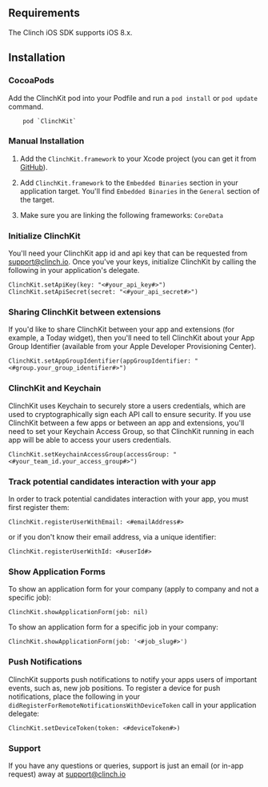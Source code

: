 ## Requirements

The Clinch iOS SDK supports iOS 8.x.

## Installation

### CocoaPods

Add the ClinchKit pod into your Podfile and run a `pod install` or `pod update` command.

		pod `ClinchKit`
		

### Manual Installation 

1. Add the `ClinchKit.framework` to your Xcode project (you can get it from [GitHub](https://github.com/ClinchIO/ClinchKit/tree/master)).

2. Add `ClinchKit.framework` to the `Embedded Binaries` section in your application target. You'll find `Embedded Binaries` in the `General` section of the target.

3. Make sure you are linking the following frameworks: `CoreData`

### Initialize ClinchKit

You'll need your ClinchKit app id and api key that can be requested from [support@clinch.io](support@clinch.io). Once you've your keys, initialize ClinchKit by calling the following in your application's delegate.

	ClinchKit.setApiKey(key: "<#your_api_key#>")
	ClinchKit.setApiSecret(secret: "<#your_api_secret#>")	

### Sharing ClinchKit between extensions

If you'd like to share ClinchKit between your app and extensions (for example, a Today widget), then you'll need to tell ClinchKit about your App Group Identifier (available from your Apple Developer Provisioning Center).

	ClinchKit.setAppGroupIdentifier(appGroupIdentifier: "<#group.your_group_identifier#>")	

### ClinchKit and Keychain

ClinchKit uses Keychain to securely store a users credentials, which are used to cryptographically sign each API call to ensure security. If you use ClinchKit between a few apps or between an app and extensions, you'll need to set your Keychain Access Group, so that ClinchKit running in each app will be able to access your users credentials.

	ClinchKit.setKeychainAccessGroup(accessGroup: "<#your_team_id.your_access_group#>")

### Track potential candidates interaction with your app

In order to track potential candidates interaction with your app, you must first register them:

	ClinchKit.registerUserWithEmail: <#emailAddress#>

or if you don't know their email address, via a unique identifier:

	ClinchKit.registerUserWithId: <#userId#>

### Show Application Forms

To show an application form for your company (apply to company and not a specific job):

	ClinchKit.showApplicationForm(job: nil)

To show an application form for a specific job in your company:

	ClinchKit.showApplicationForm(job: '<#job_slug#>')

### Push Notifications

ClinchKit supports push notifications to notify your apps users of important events, such as, new job positions. To register a device for push notifications, place the following in your `didRegisterForRemoteNotificationsWithDeviceToken` call in your application delegate:

	ClinchKit.setDeviceToken(token: <#deviceToken#>)

### Support

If you have any questions or queries, support is just an email (or in-app request) away at [support@clinch.io](support@clinch.io)